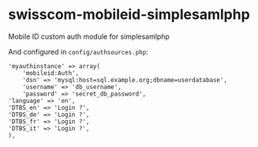 swisscom-mobileid-simplesamlphp
===============================

Mobile ID custom auth module for simplesamlphp


And configured in `config/authsources.php`:

    'myauthinstance' => array(
        'mobileid:Auth',
        'dsn' => 'mysql:host=sql.example.org;dbname=userdatabase',
        'username' => 'db_username',
        'password' => 'secret_db_password',
	'language' => 'en',
	'DTBS_en' => 'Login ?',
	'DTBS_de' => 'Login ?',
	'DTBS_fr' => 'Login ?',
	'DTBS_it' => 'Login ?',
    ),

